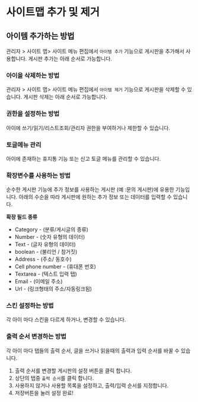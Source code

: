 # 사이트맵 추가 및 제거

## 아이템 추가하는 방법

관리자 &gt; 사이트 맵&gt; 사이트 메뉴 편집에서 `아이템 추가` 기능으로 게시판을 추가해서 사용합니다. 게시판 추가는 아래 순서로 가능합니다.

### 아이을 삭제하는 방법

관리자 &gt; 사이트 맵&gt; 사이트 메뉴 편집에서 `아이템 제거` 기능으로 게시판을 삭제할 수 있습니다. 게시판 삭제는 아래 순서로 가능합니다.

### 권한을 설정하는 방법

아이에 쓰기/읽기/리스트조회/관리자 권한을 부여하거나 제한할 수 있습니다.

### 토글메뉴 관리

아이에 존재하는 휴지통 기능 또는 신고 토글 메뉴를 관리할 수 있습니다.

### 확장변수를 사용하는 방법

순수한 게시판 기능에 추가 정보를 사용하는 게시판 \(예 :문의 게시판\)에 유용한 기능입니다. 아래의 수순을 따라 게시판에 원하는 추가 정보 또는 데이터를 입력할 수 있습니다.

**확장 필드 종류**

* Category - \(분류/게시글의 종류\)
* Number - \(숫자 유형의 데이터\)
* Text - \(글자 유형의 데이터\)
* boolean - \(불리언 / 참거짓\)
* Address - \(주소/ 동호수\)
* Cell phone number - \(휴대폰 번호\)
* Textarea - \(텍스트 입력 탭\)
* Email - \(이메일 주소\)
* Url - \(링크형태의 주소/자동링크됨\)

### 스킨 설정하는 방법

각 아이 마다 스킨을 다르게 하거나, 변경할 수 있습니다.

### 출력 순서 변경하는 방법

각 아이 마다 탭들의 출력 순서, 글을 쓰거나 읽을때의 출력과 입력 순서를 바꿀 수 있습니다.

1. 출력 순서를 변경할 게시판의 설정 버튼을 클릭 합니다.
2. 상단의 탭중 `출력 순서`를 클릭 합니다.
3. 사용하지 않거나 사용할 목록을 설정하고, 출력/입력 순서를 지정합니다.
4. 저장버튼을 눌러 설정 완료!

